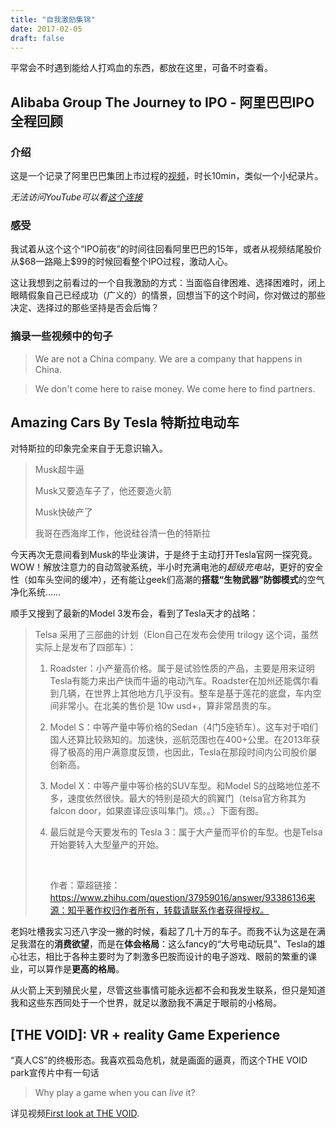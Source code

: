 ```yaml
---
title: "自我激励集锦"
date: 2017-02-05
draft: false
---
```


平常会不时遇到能给人打鸡血的东西，都放在这里，可备不时查看。

<!--more-->

## Alibaba Group The Journey to IPO - 阿里巴巴IPO全程回顾

### 介绍

这是一个记录了阿里巴巴集团上市过程的[视频](https://youtu.be/v9GjhRuVKJo)，时长10min，类似一个小纪录片。

*无法访问YouTube可以看[这个连接](http://my.tv.sohu.com/us/282717004/82707587.shtml)*

### 感受

我试着从这个这个“IPO前夜”的时间往回看阿里巴巴的15年，或者从视频结尾股价从\$68一路飚上\$99的时候回看整个IPO过程，激动人心。

这让我想到之前看过的一个自我激励的方式：当面临自律困难、选择困难时，闭上眼睛假象自己已经成功（广义的）的情景，回想当下的这个时间，你对做过的那些决定、选择过的那些坚持是否会后悔？

### 摘录一些视频中的句子

> We are not a China company. We are a company that happens in China.

> We don't come here to raise money. We come here to find partners.

## Amazing Cars By Tesla 特斯拉电动车

对特斯拉的印象完全来自于无意识输入。

> Musk超牛逼
>
> Musk又要造车子了，他还要造火箭
>
> Musk快破产了
>
> 我哥在西海岸工作，他说硅谷清一色的特斯拉

今天再次无意间看到Musk的毕业演讲，于是终于主动打开Tesla官网一探究竟。WOW！解放注意力的自动驾驶系统，半小时充满电池的*超级充电站*，更好的安全性（如车头空间的缓冲），还有能让geek们高潮的**搭载“生物武器”防御模式**的空气净化系统……



顺手又搜到了最新的Model 3发布会，看到了Tesla天才的战略：

> Telsa 采用了三部曲的计划（Elon自己在发布会使用 trilogy 这个词，虽然实际上是发布了四部车）：
>
> 1. Roadster：小产量高价格。属于是试验性质的产品，主要是用来证明Tesla有能力来出产快而牛逼的电动汽车。Roadster在加州还能偶尔看到几辆，在世界上其他地方几乎没有。整车是基于莲花的底盘，车内空间非常小。在北美的售价是 10w usd+，算非常昂贵的车。
>
> 2. Model S：中等产量中等价格的Sedan（4门5座轿车）。这车对于咱们国人还算比较熟知的。加速快，巡航范围也在400+公里。在2013年获得了极高的用户满意度反馈，也因此，Tesla在那段时间内公司股价屡创新高。
>
> 3. Model X：中等产量中等价格的SUV车型。和Model S的战略地位差不多，速度依然很快。最大的特别是硕大的鸥翼门（telsa官方称其为falcon door，如果直译应该叫隼门。烦。。）下面有图。
>
> 4. 最后就是今天要发布的 Tesla 3：属于大产量而平价的车型。也是Telsa开始要转入大型量产的开始。
>
>    ​
>
>    作者：覃超链接：https://www.zhihu.com/question/37959016/answer/93386136来源：知乎著作权归作者所有，转载请联系作者获得授权。



老妈吐槽我实习还八字没一撇的时候，看起了几十万的车子。而我不认为这是在满足我潜在的**消费欲望**，而是在**体会格局**：这么fancy的“大号电动玩具”、Tesla的雄心壮志，相比于各种主要时为了刺激多巴胺而设计的电子游戏、眼前的繁重的课业，可以算作是**更高的格局**。



从火箭上天到殖民火星，尽管这些事情可能永远都不会和我发生联系，但只是知道我和这些东西同处于一个世界，就足以激励我不满足于眼前的小格局。


## [THE VOID]: VR + reality Game Experience
“真人CS”的终极形态。我喜欢孤岛危机，就是画面的逼真，而这个THE VOID park宣传片中有一句话
> Why play a game when you can *live* it?

详见视频[First look at THE VOID](https://youtu.be/cML814JD09g).
